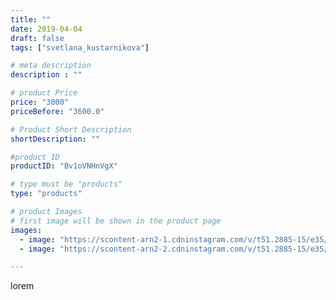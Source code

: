 ```yaml
---
title: ""
date: 2019-04-04
draft: false
tags: ["svetlana_kustarnikova"]

# meta description
description : ""

# product Price
price: "3000"
priceBefore: "3600.0"

# Product Short Description
shortDescription: ""

#product ID
productID: "Bv1oVNHnVgX"

# type must be "products"
type: "products"

# product Images
# first image will be shown in the product page
images:
  - image: "https://scontent-arn2-1.cdninstagram.com/v/t51.2885-15/e35/53863064_388994641652877_7724049554314797648_n.jpg?se=8&tp=1&_nc_ht=scontent-arn2-1.cdninstagram.com&_nc_cat=109&_nc_ohc=IUMVUcF7auwAX_YE9Od&ccb=7-4&oh=0b1c9b8b31a543f4662ff89806ce2545&oe=60830C55&ig_cache_key=MjAxNDY5Mzc4Mzk2ODI4OTU5MQ%3D%3D.2-ccb7-4"
  - image: "https://scontent-arn2-2.cdninstagram.com/v/t51.2885-15/e35/54446814_343061602983512_2313261924503935371_n.jpg?se=7&tp=1&_nc_ht=scontent-arn2-2.cdninstagram.com&_nc_cat=108&_nc_ohc=WKJnlIrS_z8AX84ro7H&ccb=7-4&oh=de4681997609d64266c1889e051ad269&oe=608196C7&ig_cache_key=MjAxNDY5Mzc4Mzk5MzUxNjM5Mw%3D%3D.2-ccb7-4"

---
```

lorem
